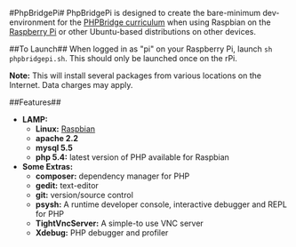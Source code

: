 #PhpBridgePi#
PhpBridgePi is designed to create the bare-minimum dev-environment for the [PHPBridge curriculum](http://phpbridge.org) when using Raspbian on the [Raspberry Pi](http://www.raspberrypi.org/) or other Ubuntu-based distributions on other devices.

##To Launch##
When logged in as "pi" on your Raspberry Pi, launch `sh phpbridgepi.sh`. This should only be launched once on the rPi.

__Note:__ This will install several packages from various locations on the
Internet. Data charges may apply.

##Features##
* __LAMP:__
    * __Linux:__ [Raspbian](http://www.raspbian.org/)
    * __apache 2.2__
    * __mysql 5.5__
    * __php 5.4:__ latest version of PHP available for Raspbian
* __Some Extras:__
    * __composer:__ dependency manager for PHP
    * __gedit:__ text-editor
    * __git:__ version/source control
    * __psysh:__ A runtime developer console, interactive debugger and REPL for PHP
    * __TightVncServer:__ A simple-to use VNC server
    * __Xdebug:__ PHP debugger and profiler
